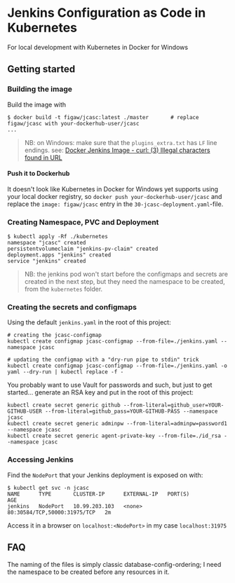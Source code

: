 # Jenkins Configuration as Code in Kubernetes

For local development with Kubernetes in Docker for Windows

## Getting started

### Building the image

Build the image with

```shell
$ docker build -t figaw/jcasc:latest ./master       # replace figaw/jcasc with your-dockerhub-user/jcasc
...
```

> NB: on Windows: make sure that the `plugins_extra.txt` has `LF` line endings.
> see: [Docker Jenkins Image - curl: (3) Illegal characters found in URL](https://stackoverflow.com/a/35360709/1104755)

#### Push it to Dockerhub

It doesn't look like Kubernetes in Docker for Windows yet supports using your local docker registry,
    so `docker push your-dockerhub-user/jcasc` and
    replace the `image: figaw/jcasc` entry in the `30-jcasc-deployment.yaml`-file.

### Creating Namespace, PVC and Deployment

```shell
$ kubectl apply -Rf ./kubernetes
namespace "jcasc" created
persistentvolumeclaim "jenkins-pv-claim" created
deployment.apps "jenkins" created
service "jenkins" created
```

> NB: the jenkins pod won't start before the configmaps and secrets are created in the next step,
> but they need the namespace to be created, from the `kubernetes` folder.

### Creating the secrets and configmaps

Using the default `jenkins.yaml` in the root of this project:

```shell
# creating the jcasc-configmap
kubectl create configmap jcasc-configmap --from-file=./jenkins.yaml --namespace jcasc

# updating the configmap with a "dry-run pipe to stdin" trick
kubectl create configmap jcasc-configmap --from-file=./jenkins.yaml -o yaml --dry-run | kubectl replace -f -
```

You probably want to use Vault for passwords and such, but just to get started... generate an RSA key and put in the root of this project:

```shell
kubectl create secret generic github --from-literal=github_user=YOUR-GITHUB-USER --from-literal=github_pass=YOUR-GITHUB-PASS --namespace jcasc
kubectl create secret generic adminpw --from-literal=adminpw=password1 --namespace jcasc
kubectl create secret generic agent-private-key --from-file=./id_rsa --namespace jcasc
```

### Accessing Jenkins

Find the `NodePort` that your Jenkins deployment is exposed on with:

```shell
$ kubectl get svc -n jcasc
NAME      TYPE       CLUSTER-IP      EXTERNAL-IP   PORT(S)                        AGE
jenkins   NodePort   10.99.203.103   <none>        80:30584/TCP,50000:31975/TCP   2m
```

Access it in a browser on `localhost:<NodePort>` in my case `localhost:31975`

## FAQ

The naming of the files is simply classic database-config-ordering;
    I need the namespace to be created before any resources in it.
